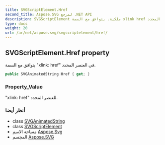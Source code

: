 ```yaml
---
title: SVGScriptElement.Href
second_title: Aspose.SVG لمرجع .NET API
description: SVGScriptElement ملكية. يتوافق مع السمة xlink href في العنصر المحدد.
type: docs
weight: 20
url: /ar/net/aspose.svg/svgscriptelement/href/
---
```

## SVGScriptElement.Href property

يتوافق مع السمة "xlink: href" في العنصر المحدد.

```csharp
public SVGAnimatedString Href { get; }
```

### Property_Value

"xlink: href" للعنصر المحدد.

### أنظر أيضا

* class [SVGAnimatedString](../../../aspose.svg.datatypes/svganimatedstring/)
* class [SVGScriptElement](../)
* مساحة الاسم [Aspose.Svg](../../svgscriptelement/)
* المجسم [Aspose.SVG](../../../)


